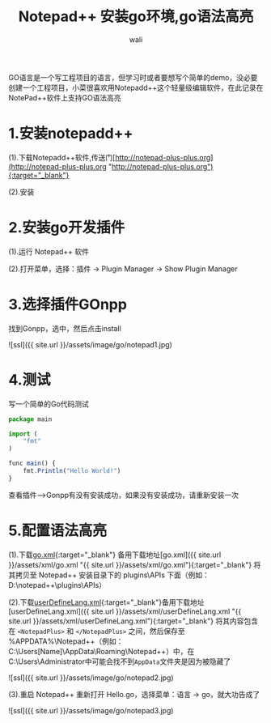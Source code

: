 ﻿---
layout: post
title: Notepad++ 安装go环境,go语法高亮  #标题
tagline: Notepad++ 安装go环境，配置go语法高亮
category: Go      #分类
author: wali    #作者
tag: Go     #标签
ghurl:        #github url
ghurl_zip:   #github zip下载
comments: true

post_nav: false
---

GO语言是一个写工程项目的语言，但学习时或者要想写个简单的demo，没必要创建一个工程项目，小菜很喜欢用Notepadd++这个轻量级编辑软件，在此记录在NotePad++软件上支持GO语法高亮


# 1.安装notepadd++

(1).下载Notepadd++软件,传送门[http://notepad-plus-plus.org](http://notepad-plus-plus.org "http://notepad-plus-plus.org"){:target="_blank"}
	
(2).安装
	
	
# 2.安装go开发插件

(1).运行 Notepad++ 软件
	
(2).打开菜单，选择：插件 -> Plugin Manager -> Show Plugin Manager
	
# 3.选择插件GOnpp

找到Gonpp，选中，然后点击install

![ssl]({{ site.url }}/assets/image/go/notepad1.jpg)
	

# 4.测试

写一个简单的Go代码测试

```javascript
package main

import (
    "fmt"
)

func main() {
    fmt.Println("Hello World!") 
}
```	

查看插件-->Gonpp有没有安装成功，如果没有安装成功，请重新安装一次

# 5.配置语法高亮

(1).下载[go.xml](http://go-lang.cat-v.org/text-editors/notepad-plus-plus/go.xml "http://go-lang.cat-v.org/text-editors/notepad-plus-plus/go.xml"){:target="_blank"} 备用下载地址[go.xml]({{ site.url }}/assets/xml/go.xml "{{ site.url }}/assets/xml/go.xml"){:target="_blank"} 将其拷贝至 Notepad++ 安装目录下的 plugins\APIs 下面（例如：D:\notepad++\plugins\APIs）

(2).下载[userDefineLang.xml](http://go-lang.cat-v.org/text-editors/notepad-plus-plus/userDefineLang.xml "http://go-lang.cat-v.org/text-editors/notepad-plus-plus/userDefineLang.xml"){:target="_blank"}备用下载地址[userDefineLang.xml]({{ site.url }}/assets/xml/userDefineLang.xml "{{ site.url }}/assets/xml/userDefineLang.xml"){:target="_blank"} 将其内容包含在 `<NotepadPlus>` 和 `</NotepadPlus>` 之间，然后保存至 %APPDATA%\Notepad++（例如：C:\Users\[Name]\AppData\Roaming\Notepad++）中，在C:\Users\Administrator中可能会找不到`AppData`文件夹是因为被隐藏了

![ssl]({{ site.url }}/assets/image/go/notepad2.jpg)

(3).重启 Notepad++ 重新打开 Hello.go，选择菜单：语言 -> go，就大功告成了


![ssl]({{ site.url }}/assets/image/go/notepad3.jpg)


















